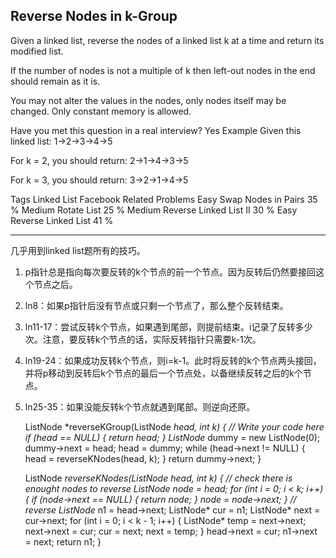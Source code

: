 ## Reverse Nodes in k-Group  ##

Given a linked list, reverse the nodes of a linked list k at a time and return its modified list.

If the number of nodes is not a multiple of k then left-out nodes in the end should remain as it is.

You may not alter the values in the nodes, only nodes itself may be changed.
Only constant memory is allowed.

Have you met this question in a real interview? Yes
Example
Given this linked list: 1->2->3->4->5

For k = 2, you should return: 2->1->4->3->5

For k = 3, you should return: 3->2->1->4->5

Tags 
Linked List Facebook
Related Problems 
Easy Swap Nodes in Pairs 35 %
Medium Rotate List 25 %
Medium Reverse Linked List II 30 %
Easy Reverse Linked List 41 %

----------
几乎用到linked list题所有的技巧。

1. p指针总是指向每次要反转的k个节点的前一个节点。因为反转后仍然要接回这个节点之后。

2. ln8：如果p指针后没有节点或只剩一个节点了，那么整个反转结束。

3. ln11-17：尝试反转k个节点，如果遇到尾部，则提前结束。i记录了反转多少次。注意，要反转k个节点的话，实际反转指针只需要k-1次。

4. ln19-24：如果成功反转k个节点，则i=k-1。此时将反转的k个节点两头接回，并将p移动到反转后k个节点的最后一个节点处，以备继续反转之后的k个节点。

5. ln25-35：如果没能反转k个节点就遇到尾部。则逆向还原。

	ListNode *reverseKGroup(ListNode *head, int k) {
	    // Write your code here
	    if (head == NULL) {
	        return head;
	    } 
	    ListNode* dummy = new ListNode(0);
	    dummy->next = head;
	    head = dummy; 
	    while (head->next != NULL) {
	        head = reverseKNodes(head, k);
	    }
	    return dummy->next;
	}
	
	ListNode *reverseKNodes(ListNode *head, int k) {
	    // check there is enought nodes to reverse
	    ListNode* node = head;
	    for (int i = 0; i < k; i++) {
	        if (node->next == NULL) {
	            return node;
	        }
	        node = node->next;
	    }
	    // reverse
	    ListNode* n1 = head->next;
	    ListNode* cur = n1;
	    ListNode* next = cur->next;
	    for (int i = 0; i < k - 1; i++) {
	        ListNode* temp = next->next;
	        next->next = cur;
	        cur = next;
	        next = temp;
	    }
	    head->next = cur;
	    n1->next = next;
	    return n1;
	}
